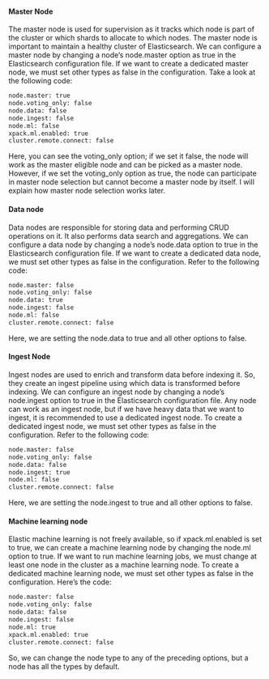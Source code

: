 #### Master Node
The master node is used for supervision as it tracks which node is part of
the cluster or which shards to allocate to which nodes. The master node is
important to maintain a healthy cluster of Elasticsearch. We can configure a
master node by changing a node’s node.master option as true in the
Elasticsearch configuration file. If we want to create a dedicated master
node, we must set other types as false in the configuration. Take a look at
the following code:
```sh
node.master: true
node.voting_only: false
node.data: false
node.ingest: false
node.ml: false
xpack.ml.enabled: true
cluster.remote.connect: false
```

Here, you can see the voting_only option; if we set it false, the node will
work as the master eligible node and can be picked as a master node.
However, if we set the voting_only option as true, the node can participate
in master node selection but cannot become a master node by itself. I will
explain how master node selection works later.

#### Data node
Data nodes are responsible for storing data and performing CRUD
operations on it. It also performs data search and aggregations. We can
configure a data node by changing a node’s node.data option to true in the
Elasticsearch configuration file. If we want to create a dedicated data node,
we must set other types as false in the configuration. Refer to the following
code:
```sh
node.master: false
node.voting_only: false
node.data: true
node.ingest: false
node.ml: false
cluster.remote.connect: false
```
Here, we are setting the node.data to true and all other options to false.

#### Ingest Node
Ingest nodes are used to enrich and transform data before indexing it. So,
they create an ingest pipeline using which data is transformed before
indexing. We can configure an ingest node by changing a node’s
node.ingest option to true in the Elasticsearch configuration file. Any
node can work as an ingest node, but if we have heavy data that we want to
ingest, it is recommended to use a dedicated ingest node. To create a
dedicated ingest node, we must set other types as false in the configuration.
Refer to the following code:
```sh
node.master: false
node.voting_only: false
node.data: false
node.ingest: true
node.ml: false
cluster.remote.connect: false
```
Here, we are setting the node.ingest to true and all other options to false.

#### Machine learning node
Elastic machine learning is not freely available, so if xpack.ml.enabled is
set to true, we can create a machine learning node by changing the node.ml
option to true. If we want to run machine learning jobs, we must change at
least one node in the cluster as a machine learning node. To create a
dedicated machine learning node, we must set other types as false in the
configuration. Here’s the code:
```sh
node.master: false
node.voting_only: false
node.data: false
node.ingest: false
node.ml: true
xpack.ml.enabled: true
cluster.remote.connect: false
```
So, we can change the node type to any of the preceding options, but a node
has all the types by default.




